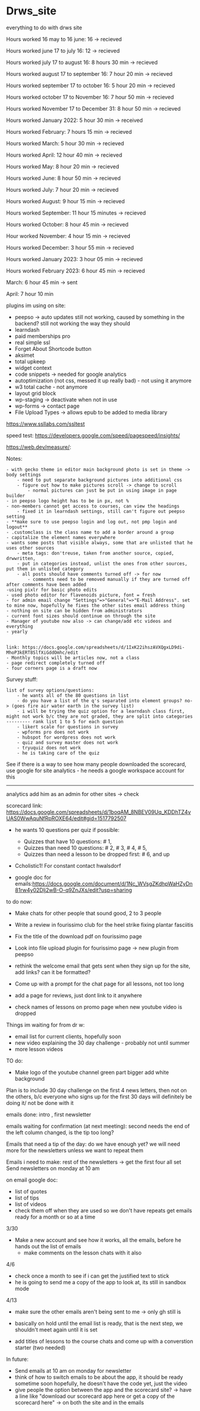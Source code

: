 # Drws_site
everything to do with drws site


Hours worked 16 may to 16 june: 16 ->  recieved 

Hours worked  june 17 to july 16: 12 -> recieved 

Hours worked july 17 to august 16: 8 hours 30 min -> recieved 

Hours worked august 17 to september 16: 7 hour 20 min -> recieved  

Hours worked september 17 to  october 16: 5 hour 20 min -> recieved  

Hours worked october 17 to November 16:  7 hour 50 min -> recieved

Hours worked November 17 to December 31: 8 hour 50 min -> recieved

Hours worked January 2022: 5 hour 30 min -> received

Hours worked February: 7 hours 15 min -> recieved

Hours worked March: 5 hour 30 min -> recieved

Hours worked April: 12 hour 40 min -> recieved

Hours worked May: 8 hour 20 min -> recieved

Hours worked June: 8 hour 50 min -> recieved

Hours worked July: 7 hour 20 min -> recieved

Hours worked August: 9 hour 15 min -> recieved

Hours worked September: 11 hour 15 minutes -> recieved

Hours worked October: 8 hour 45 min -> recieved

Hour worked November: 4 hour 15 min -> recieved
 
Hours worked December: 3 hour 55 min -> recieved

Hours worked January 2023: 3 hour 05 min -> recieved

Hours worked February 2023: 6 hour 45 min -> recieved

March: 6 hour 45 min -> sent

April: 7 hour 10 min

plugins im using on site:

- peepso -> auto updates still not working, caused by something in the backend? still not working the way they should
- learndash 
- paid memberships pro
- real simple ssl 
- Forget About Shortcode button 
- aksimet
- total upkeep
- widget context 
- code snippets -> needed for google analytics
- autoptimization (not css, messed it up really bad) - not using it anymore
- w3 total cache - not anymore
- layout grid block
- wp-staging -> deactivate when not in use
- wp-forms -> contact page
- File Upload Types -> allows epub to be added to media library

https://www.ssllabs.com/ssltest


speed test:
https://developers.google.com/speed/pagespeed/insights/

https://web.dev/measure/:

Notes:

	- with gecko theme in editor main background photo is set in theme -> body settings
		- need to put separate background pictures into additional css
		- figure out how to make pictures scroll -> change to scroll
			- normal pictures can just be put in using image in page builder
	- in peepso logo height has to be in px, not %
	- non-members cannot get access to courses, can view the headings 
		- fixed it in learndash settings, still can't figure out peepso setting
	- **make sure to use peepso login and log out, not pmp login and logout**
	- .customclass is the class name to add a border around a group
	- capitalize the element names everywhere
	- wants some posts that visible always, some that are unlisted that he uses other sources
		- meta tags: don'treuse, taken from another source, copied, drwwritten, 
		- put in categories instead, unlist the ones from other sources, put them in unlisted category
		- all posts should have comments turned off -> for now
			- comments need to be removed manually if they are turned off after comments have been added
	-using pixlr for basic photo edits
	- used photo editor for flavenoids picture, font = fresh
	- for admin email change "Settings"=>"General"=>"E-Mail Address". set to mine now, hopefully he fixes the other sites email address thing
	- nothing on site can be hidden from administrators
	- current font sizes should continue on through the site
	- Manager of youtube now also -> can change/add etc videos and everything
	- yearly 
	
	
	link: https://docs.google.com/spreadsheets/d/1IxK22ihszAVXQgxLD9di-MhoP3kERT8SlfXiGddOmhc/edit
	- Monthly topics will be articles now, not a class
	- page redirect completely turned off
	- four corners page is a draft now


Survey stuff:

	list of survey options/questions:
		- he wants all of the 80 questions in list
		- do you have a list of the q's separated into element groups? no-> (goes fire air water earth in the survey list)
		- i will be trying the quiz option for a learndash class first, might not work b/c they are not graded, they are split into categories
	--------- rank list 1 to 5 for each question
		- likert scale for questions in survey
		- wpforms pro does not work
		- hubspot for wordpress does not work
		- quiz and survey master does not work
		- tryuquiz does not work
		- he is taking care of the quiz 
	
See if there is a way to see how many people downloaded the scorecard, use google for site analytics - he needs a google workspace account for this

--------------------------------------------------------
 analytics add him as an admin for other sites -> check

scorecard link:
https://docs.google.com/spreadsheets/d/1boqAM_8NBEV09Uq_KDDhTZ4vUAS0WwAquNfRpROXE64/edit#gid=1517792507

- he wants 10 questions per quiz if possible:
	- Quizzes that have 10 questions: # 1,
	- Quizzes than need 10 questions: # 2, # 3, # 4, # 5,
	- Quizzes than need a lesson to be dropped first: # 6, and up 

- Ccholistic1! For constant contact hwalsdorf

- google doc for emails:https://docs.google.com/document/d/1Nc_WVsgZKdhpWaHZyDn81rw4y02Dlj2wB-O-q9ZnJXs/edit?usp=sharing

to do now:

- Make chats for other people that sound good, 2 to 3 people
- Write a review in fourissimo club for the heel strike fixing plantar fasciitis
- Fix the title of the download pdf on fourissimo page
- Look into file upload plugin for fourissimo page -> new plugin from peepso
- rethink the welcome email that gets sent when they sign up for the site, add links? can it be formatted?
- Come up with a prompt for the chat page for all lessons, not too long

- add a page for reviews, just dont link to it anywhere
- check names of lessons on promo page when new youtube video is dropped

Things im waiting for from dr w:
- email  list for current clients, hopefully soon
- new video explaining the 30 day challenge - probably not until summer
- more lesson videos

TO do:


- Make logo of the youtube channel green part bigger add white background 

Plan is to include 30 day challenge on the first 4 news letters, then not on the others, b/c everyone who signs up for the first 30 days will definitely be doing it/ not be done with it

emails done: intro , first newsletter

emails waiting for confirmation (at next meeting): second needs the end of the left column changed, is the tip too long?

Emails that need a tip of the day: do we have enough yet? we will need more for the newsletters unless we want to repeat them

Emails i need to make:  rest of the newsletters -> get the first four all set
Send newsletters on monday at 10 am

on email google doc:
- list of quotes
- list of tips
- list of videos
- check them off when they are used so we don't have repeats
get emails ready for a month or so at a time


3/30
- Make a new account and see how it works, all the emails, before he hands out the list of emails
	- make comments on the lesson chats with it also

4/6

- check once a month to see if i can get the justified text to stick
- he is going to send me a copy of the app to look at, its still in sandbox mode


4/13

- make sure the other emails aren't being sent to me -> only gh still is
- basically on hold until the email list is ready, that is the next step, we shouldn't meet again until it is set


- add titles of lessons to the course chats and come up with a converstion starter (two needed)



In future:

- Send emails at 10 am on monday for newsletter
- think of how to switch emails to be about the app, it should be ready sometime soon hopefully, he doesn't have the code yet, just the video
- give people the option between the app and the scorecard site? -> have a line like "download our scorecard app here or get a copy of the scorecard here" -> on both the site and in the emails

